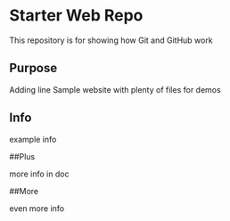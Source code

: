 # Starter Web Repo

This repository is for showing how Git and GitHub work

## Purpose
Adding line
Sample website with plenty of files for demos

## Info

example info

##Plus

more info in doc

##More

even more info